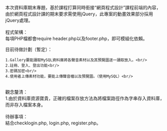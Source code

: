 本次資料庫期末專題，基於課程打算同時銜接“網頁程式設計”課程前端的內容，
由於網頁程式設計課的期末要求需使用jQuery，此專案的動畫效果部分採用jQuery處理。<br/>
<br/>
程式架構：<br/>
每項PHP檔都會require header.php以及footer.php，即可模組化依賴。<br/>

目前待做計劃（暫定）：<br/>

    1.Gallery要能讀取MySQL資料庫將各聲音素材以及其預覽圖逐一讀取放入。<br/>
    2.註冊、登入、登出功能<br/>
    3.密碼加密<br/>
    4.使用者上傳素材功能，要能上傳聲音檔以及預覽圖。（使用MySQL）<br/>
<br/>
觀念釐清：<br/>
    1.由於資料庫資源寶貴，正確的檔案存放方法為將檔案路徑作為字串存入資料庫，而非存入檔案本身。 <br/>
<br/>
待辦事項：<br/>
結合checklogin.php, login.php, register.php。
